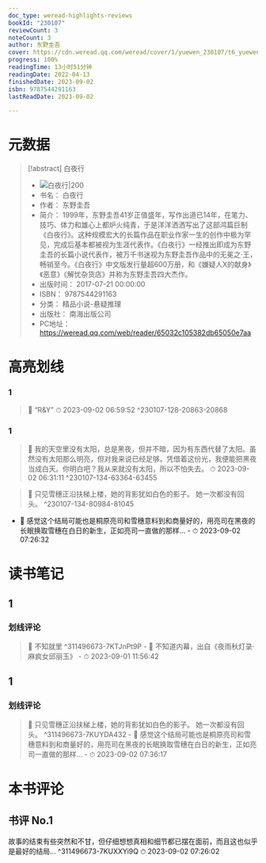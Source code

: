 ```yaml
---
doc_type: weread-highlights-reviews
bookId: "230107"
reviewCount: 3
noteCount: 3
author: 东野圭吾
cover: https://cdn.weread.qq.com/weread/cover/1/yuewen_230107/t6_yuewen_2301071682244014.jpg
progress: 100%
readingTime: 13小时51分钟
readingDate: 2022-04-13
finishedDate: 2023-09-02
isbn: 9787544291163
lastReadDate: 2023-09-02

---
```

# 元数据
> [!abstract] 白夜行
> - ![ 白夜行|200](https://cdn.weread.qq.com/weread/cover/1/yuewen_230107/t6_yuewen_2301071682244014.jpg)
> - 书名： 白夜行
> - 作者： 东野圭吾
> - 简介： 1999年，东野圭吾41岁正值盛年，写作出道已14年，在笔力、技巧、体力和雄心上都炉火纯青，于是洋洋洒洒写出了这部鸿篇巨制《白夜行》。这种规模宏大的长篇作品在职业作家一生的创作中极为罕见，完成后基本都被视为生涯代表作。《白夜行》一经推出即成为东野圭吾的长篇小说代表作，被万千书迷视为东野圭吾作品中的无冕之·王，畅销至今。《白夜行》中文版发行量超600万册，和《嫌疑人X的献身》《恶意》《解忧杂货店》并称为东野圭吾四大杰作。
> - 出版时间： 2017-07-21 00:00:00
> - ISBN： 9787544291163
> - 分类： 精品小说-悬疑推理
> - 出版社： 南海出版公司
> - PC地址：https://weread.qq.com/web/reader/65032c105382db65050e7aa

# 高亮划线

### 1

> 📌 “R&Y” 
> ⏱ 2023-09-02 06:59:52 ^230107-128-20863-20868

### 1

> 📌 我的天空里没有太阳，总是黑夜，但并不暗，因为有东西代替了太阳。虽然没有太阳那么明亮，但对我来说已经足够。凭借着这份光，我便能把黑夜当成白天。你明白吧？我从来就没有太阳，所以不怕失去。 
> ⏱ 2023-09-02 06:31:11 ^230107-134-63364-63455

> 📌 只见雪穗正沿扶梯上楼，她的背影犹如白色的影子。
   她一次都没有回头。 ^230107-134-80984-81045
- 💭 感觉这个结局可能也是桐原亮司和雪穗意料到和商量好的，用亮司在黑夜的长眠换取雪穗在白日的新生，正如亮司一直做的那样… - ⏱ 2023-09-02 07:26:32 

# 读书笔记

## 1

### 划线评论
> 📌 不知就里  ^311496673-7KTJnPt9P
    - 💭 不知道内幕，出自《夜雨秋灯录·麻疯女邱丽玉》
    - ⏱ 2023-09-01 11:56:42
   
## 1

### 划线评论
> 📌 只见雪穗正沿扶梯上楼，她的背影犹如白色的影子。
她一次都没有回头。  ^311496673-7KUYDA432
    - 💭 感觉这个结局可能也是桐原亮司和雪穗意料到和商量好的，用亮司在黑夜的长眠换取雪穗在白日的新生，正如亮司一直做的那样…
    - ⏱ 2023-09-02 07:36:17
   
# 本书评论

## 书评 No.1 
故事的结束有些突然和不甘，但仔细想想真相和细节都已摆在面前，而且这也似乎是最好的结局… ^311496673-7KUXXYi9Q
⏱ 2023-09-02 07:26:02

